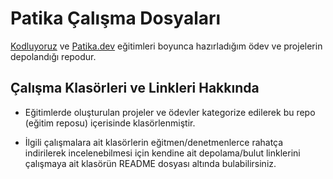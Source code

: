 # Patika Çalışma Dosyaları

[Kodluyoruz](https://www.kodluyoruz.org/) ve [Patika.dev](https://app.patika.dev/) eğitimleri boyunca hazırladığım ödev ve projelerin depolandığı repodur.

## Çalışma Klasörleri ve Linkleri Hakkında

* Eğitimlerde oluşturulan projeler ve ödevler kategorize edilerek bu repo (eğitim reposu) içerisinde klasörlenmiştir.

* İlgili çalışmalara ait klasörlerin eğitmen/denetmenlerce rahatça indirilerek incelenebilmesi için kendine ait depolama/bulut linklerini çalışmaya ait klasörün
README dosyası altında bulabilirsiniz. 
